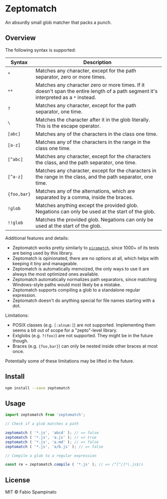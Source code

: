 # Zeptomatch

An absurdly small glob matcher that packs a punch.

## Overview

The following syntax is supported:

| Syntax      | Description                                                                                                                         |
| ----------- | ----------------------------------------------------------------------------------------------------------------------------------- |
| `*`         | Matches any character, except for the path separator, zero or more times.                                                           |
| `**`        | Matches any character zero or more times. If it doesn't span the entire length of a path segment it's interpreted as a `*` instead. |
| `?`         | Matches any character, except for the path separator, one time.                                                                     |
| `\`         | Matches the character after it in the glob literally. This is the escape operator.                                                  |
| `[abc]`     | Matches any of the characters in the class one time.                                                                                |
| `[a-z]`     | Matches any of the characters in the range in the class one time.                                                                   |
| `[^abc]`    | Matches any character, except for the characters the class, and the path separator, one time.                                       |
| `[^a-z]`    | Matches any character, except for the characters in the range in the class, and the path separator, one time.                       |
| `{foo,bar}` | Matches any of the alternations, which are separated by a comma, inside the braces.                                                 |
| `!glob`     | Matches anything except the provided glob. Negations can only be used at the start of the glob.                                     |
| `!!glob`    | Matches the provided glob. Negations can only be used at the start of the glob.                                                     |

Additional features and details:

- Zeptomatch works pretty similarly to [`picomatch`](https://github.com/micromatch/picomatch), since 1000+ of its tests are being used by this library.
- Zeptomatch is opinionated, there are no options at all, which helps with keeping it tiny and manageable.
- Zeptomatch is automatically memoized, the only ways to use it are always the most optimized ones available.
- Zeptomatch automatically normalizes path separators, since matching Windows-style paths would most likely be a mistake.
- Zeptomatch supports compiling a glob to a standalone regular expression.
- Zeptomatch doesn't do anything special for file names starting with a dot.

Limitations:

- POSIX classes (e.g. `[:alnum:]`) are not supported. Implementing them seems a bit out of scope for a "zepto"-level library.
- Extglobs (e.g. `?(foo)`) are not supported. They might be in the future though.
- Braces (e.g. `{foo,bar}`) can only be nested inside other braces at most once.

Potentially some of these limitations may be lifted in the future.

## Install

```sh
npm install --save zeptomatch
```

## Usage

```ts
import zeptomatch from 'zeptomatch';

// Check if a glob matches a path

zeptomatch ( '*.js', 'abcd' ); // => false
zeptomatch ( '*.js', 'a.js' ); // => true
zeptomatch ( '*.js', 'a.md' ); // => false
zeptomatch ( '*.js', 'a/b.js' ); // => false

// Compile a glob to a regular expression

const re = zeptomatch.compile ( '*.js' ); // => /^[^/]*\.js$/s
```

## License

MIT © Fabio Spampinato
